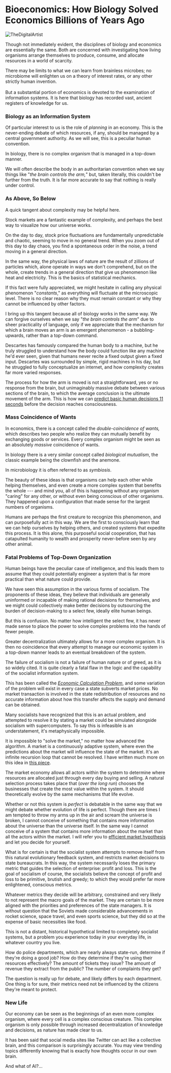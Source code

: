 <head>
<title>Bioeconomics: How Biology Solved Economics Billions of Years Ago</title>
<meta name="description" content="Though not immediately evident, the disciplines of biology and economics are essentially the same. Both are concerned with investigating how living organisms arrange themselves to produce, consume, and allocate resources in a world of scarcity.">
</head>

# Bioeconomics: How Biology Solved Economics Billions of Years Ago

![[TheDigitalArtist](https://pixabay.com/users/thedigitalartist-202249/)](https://substack-post-media.s3.amazonaws.com/public/images/23002237-966f-452f-8b43-fa51a4163ff0_1920x1200.jpeg)

Though not immediately evident, the disciplines of biology and economics
are essentially the same. Both are concerned with investigating how
living organisms arrange themselves to produce, consume, and allocate
resources in a world of scarcity.

There may be limits to what we can learn from brainless microbes; no
microbiome will enlighten us on a theory of interest rates, or any other
strictly human invention.\
\
But a substantial portion of economics is devoted to the examination of
information systems. It is here that biology has recorded vast, ancient
registers of knowledge for us.

### Biology as an Information System

Of particular interest to us is the role of *planning* in an economy.
This is the never-ending debate of which resources, if any, should be
managed by a central government authority. As we will see, this is a
peculiar human convention.

In biology, there is no complex organism that is managed in a top-down
manner.

We will often describe the body in an authoritarian convention when we
say things like \"*the brain controls the arm,*\" but, taken literally,
this couldn\'t be further from the truth. It is far more accurate to say
that nothing is really under control.

### As Above, So Below

A quick tangent about complexity may be helpful here.

Stock markets are a fantastic example of complexity, and perhaps the
best way to visualize how our universe works.

On the day to day, stock price fluctuations are fundamentally
unpredictable and chaotic, seeming to move in no general trend. When you
zoom out of this day to day chaos, you find a spontaneous order in the
noise, a trend moving in a general direction.

In the same way, the physical laws of nature are the result of zillions
of particles which, alone operate in ways we don\'t comprehend, but on
the whole, create trends in a general direction that give us phenomenon
like heat and electricity. This is the basics of statistical mechanics.

If this fact were fully appreciated, we might hesitate in calling any
physical phenomenon \"*constants*,\" as everything will fluctuate at the
microscopic level. There is no clear reason why they must remain
constant or why they cannot be influenced by other factors.

I bring up this tangent because all of biology works in the same way. We
can forgive ourselves when we say \"*the brain controls the arm*\" due
to sheer practicality of language, only if we appreciate that the
mechanism for which a brain moves an arm is an emergent phenomenon - a
bubbling-upwards, rather than a top-down command.

Descartes has famously compared the human body to a machine, but he
truly struggled to understand how the body could function like any
machine he'd ever seen, given that humans never recite a fixed output
given a fixed input. Descartes was surrounded by simple, rigid machines
in his day, but he struggled to fully conceptualize an internet, and how
complexity creates far more varied responses.

The process for how the arm is moved is not a straightforward, yes or no
response from the brain, but unimaginably massive debate between various
sections of the brain, to which the average conclusion is the ultimate
movement of the arm. This is how we can [predict basic human decisions
11 seconds](https://www.nature.com/articles/s41598-019-39813-y) before
the decision reaches consciousness.

### Mass Coincidence of Wants

In economics, there is a concept called the *double-coincidence of
wants,* which describes two people who realize they can mutually benefit
by exchanging goods or services. Every complex organism might be seen as
an absolutely *massive* coincidence of wants.

In biology there is a very similar concept called *biological
mutualism*, the classic example being the clownfish and the anemone.

In microbiology it is often referred to as *symbiosis*.

The beauty of these ideas is that organisms can help each other while
helping themselves, and even create a more complex system that benefits
the whole --- and mind you, all of this is happening without any
organism "caring" for any other, or without even being conscious of
other organisms. They happened upon a configuration that made sense for
the largest numbers of organisms.

Humans are perhaps the first creature to recognize this phenomenon, and
can purposefully act in this way. We are the first to consciously learn
that we can help ourselves by helping others, and created systems that
expedite this process. It is this alone, this purposeful social
cooperation, that has catapulted humanity to wealth and prosperity
never-before seen by any other animal.

### Fatal Problems of Top-Down Organization

Human beings have the peculiar case of intelligence, and this leads them
to assume that they could potentially engineer a system that is far more
practical than what nature could provide.

We have seen this assumption in the various forms of socialism. The
proponents of these ideas, they believe that individuals are generally
uninformed or incapable of making rational decisions for themselves, and
we might could collectively make better decisions by outsourcing the
burden of decision-making to a select few, ideally elite human beings.

But this is confusion. No matter how intelligent the select few, it has
never made sense to place the power to solve complex problems into the
hands of fewer people.

Greater decentralization ultimately allows for a more complex organism.
It is then no coincidence that every attempt to manage our economic
system in a top-down manner leads to an eventual breakdown of the
system.

The failure of socialism is not a failure of human nature or of greed,
as it is so widely cited. It is quite clearly a fatal flaw in the logic
and the capability of the socialist information system.

This has been called the *[Economic Calculation Problem](https://en.wikipedia.org/wiki/Economic_calculation_problem)*,
and some variation of the problem will exist in every case a state
subverts market prices. No market transaction is involved in the state
redistribution of resources and no accurate information about how this
transfer affects the supply and demand can be obtained.

Many socialists have recognized that this is an actual problem, and
attempted to resolve it by stating a market could be simulated alongside
socialism with supercomputers. To say this is infeasible is an
understatement, it's metaphysically impossible.

It is impossible to \"solve the market,\" no matter how advanced the
algorithm. A market is a continuously adaptive system, where even the
predictions about the market will influence the state of the market.
It's an infinite recursion loop that cannot be resolved. I have written
much more on this idea in [this piece](/blog/philosophy/the-impossibility-of-predicting-the).


The market economy allows all actors within the system to determine
where resources are allocated just through every day buying and selling.
A natural selection process takes place that (*over the long run*)
chooses the businesses that create the most value within the system. It
should theoretically evolve by the same mechanisms that life evolve.

Whether or not this system is *perfect* is debatable in the same way
that we might debate whether evolution of life is perfect. Though there
are times I am tempted to throw my arms up in the air and scream the
universe is broken, I cannot conceive of something that contains more
information about the universe than the universe itself. In the same way
I cannot conceive of a system that contains more information about the
market than all the actors within the market. I will refer you to
[efficient market hypothesis](https://en.wikipedia.org/wiki/Efficient-market_hypothesis)
and let you decide for yourself.

What is for certain is that the socialist system attempts to remove
itself from this natural evolutionary feedback system, and restricts
market decisions to state bureaucrats. In this way, the system
necessarily loses the primary metric that guides the selection of
enterprise: profit and loss. This is the goal of socialism of course,
the socialists believe the concept of profit and loss to be primitive,
brutish and greedy; to which they would prefer far more enlightened,
conscious metrics.

Whatever metrics they decide will be arbitrary, constrained and very
likely to not represent the macro goals of the market. They are certain
to be more aligned with the priorities and preferences of the state
managers. It is without question that the Soviets made considerable
advancements in rocket science, space travel, and even sports science,
but they did so at the expense of basic necessities like food.

This is not a distant, historical hypothetical limited to completely
socialist systems, but a problem you experience today in your everyday
life, in whatever country you live.

How do police departments, which are nearly always state-run, determine
if they're doing a good job? How do they determine if they're using
their resources effectively? The amount of tickets they issue? The
amount of revenue they extract from the public? The number of complaints
they get?

The question is really up for debate, and likely differs by each
department. One thing is for sure, their metrics need not be influenced
by the citizens they're meant to protect.

### New Life

Our economy can be seen as the beginnings of an even more complex
organism, where every cell is a complex conscious creature. This complex
organism is only possible through increased decentralization of
knowledge and decisions, as nature has made clear to us.

It has been said that social media sites like Twitter can act like a
collective brain, and this comparison is surprisingly accurate. You may
view trending topics differently knowing that is exactly how thoughts
occur in our own brain.

And what of AI?...
